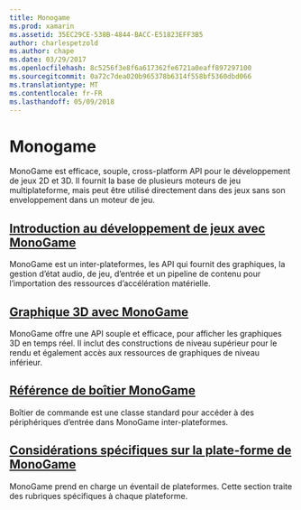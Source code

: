 ```yaml
---
title: Monogame
ms.prod: xamarin
ms.assetid: 35EC29CE-538B-4844-BACC-E51823EFF3B5
author: charlespetzold
ms.author: chape
ms.date: 03/29/2017
ms.openlocfilehash: 8c5256f3e8f6a617362fe6721a0eaff897297100
ms.sourcegitcommit: 0a72c7dea020b965378b6314f558bf5360dbd066
ms.translationtype: MT
ms.contentlocale: fr-FR
ms.lasthandoff: 05/09/2018
---
```

# <a name="monogame"></a>Monogame

MonoGame est efficace, souple, cross-platform API pour le développement de jeux 2D et 3D. Il fournit la base de plusieurs moteurs de jeu multiplateforme, mais peut être utilisé directement dans des jeux sans son enveloppement dans un moteur de jeu.

## <a name="introduction-to-game-development-with-monogamegraphics-gamesmonogameintroductionindexmd"></a>[Introduction au développement de jeux avec MonoGame](~/graphics-games/monogame/introduction/index.md)

MonoGame est un inter-plateformes, les API qui fournit des graphiques, la gestion d’état audio, de jeu, d’entrée et un pipeline de contenu pour l’importation des ressources d’accélération matérielle.

## <a name="3d-graphics-with-monogamegraphics-gamesmonogame3dindexmd"></a>[Graphique 3D avec MonoGame](~/graphics-games/monogame/3d/index.md)

MonoGame offre une API souple et efficace, pour afficher les graphiques 3D en temps réel. Il inclut des constructions de niveau supérieur pour le rendu et également accès aux ressources de graphiques de niveau inférieur.

## <a name="monogame-gamepad-referencegraphics-gamesmonogameinputmd"></a>[Référence de boîtier MonoGame](~/graphics-games/monogame/input.md)

Boîtier de commande est une classe standard pour accéder à des périphériques d’entrée dans MonoGame inter-plateformes.

## <a name="monogame-platform-specific-considerationsgraphics-gamesmonogameplatformsindexmd"></a>[Considérations spécifiques sur la plate-forme de MonoGame](~/graphics-games/monogame/platforms/index.md)

MonoGame prend en charge un éventail de plateformes. Cette section traite des rubriques spécifiques à chaque plateforme.
